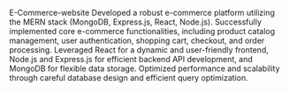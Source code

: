 E-Commerce-website
Developed a robust e-commerce platform utilizing the MERN stack (MongoDB, Express.js, React, Node.js). Successfully implemented core e-commerce functionalities, including product catalog management, user authentication, shopping cart, checkout, and order processing. Leveraged React for a dynamic and user-friendly frontend, Node.js and Express.js for efficient backend API development, and MongoDB for flexible data storage. Optimized performance and scalability through careful database design and efficient query optimization.


